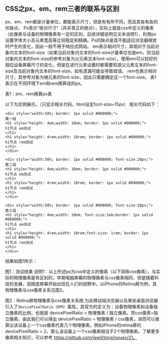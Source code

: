 ## CSS之px、em、rem三者的联系与区别
px、em、rem都是计量单位，都能表示尺寸，但是有有所不同，而且其各有各的优缺点。
Px表示“绝对尺寸”（并非真正的绝对），实际上就是css中定义的像素（此像素与设备的物理像素有一定的区别，后续详细说明见文末说明1），利用px设置字体大小及元素宽高等比较稳定和精确。Px的缺点是其不能适应浏览器缩放时产生的变化，因此一般不用于响应式网站。
em表示相对尺寸，其相对于当前对象内文本的font-size（如果当前对象内文本的font-size计量单位也是em，则当前对象内文本的font-size的参考对象为父元素文本font-size）。使用em可以较好的相应设备屏幕尺寸的变化，但是在进行元素设置时都需要知道父元素文本的font-size及当前对象内文本的font-size，如有遗漏可能会导致错误。
rem也表示相对尺寸，其参考对象为根元素<html>的font-size，因此只需要确定这一个font-size。
表1表示在不同环境下em和rem换算成的px。
 
表1：em、rem换算px表  

以下为实例展示。（只显示相关代码，html设定font-size=15px）
相关代码如下：
```
<div style="width:50%; border: 1px solid #000000;">
第一组
<h1 style="height: 4em;width: 10em; border: 1px solid #000000;">
h1节点 em测试
</h1>
<h1 style="height: 4rem;width: 10rem; border: 1px solid #000000;">
h1节点 rem测试
</h1>
</div>
```


```
<div style="width:50%; border: 1px solid #000000; font-size:20px;">
第二组
<h1 style="height: 4em;width: 10em; border: 1px solid #000000;">
h1节点 em测试
</h1>
<h1 style="height: 4rem;width: 10rem; border: 1px solid #000000;">
h1节点 rem测试
</h1>
</div>
```


```
<div style="width:50%; border: 1px solid #000000; font-size:20px;">
第三组
<h1 style="height: 4em;width: 10em; font-size:1em;border: 1px solid #000000;">
h1节点 em测试
</h1>
<h1 style="height: 4rem;width: 10rem;font-size: 1rem; border: 1px solid #000000;">
h1节点 rem测试
</h1>
</div>
```
结果如图1所示：
 
图1：测试结果
说明1：以上所述px为css中定义的像素（以下简称css像素），与实际的物理像素是有区别的，早期电脑屏幕的物理像素与css像素相同，但是随着科技的发展，高精度屏幕开始出现在人们的视野中。以iPhone的Retina屏为例，其物理像素与css像素关系见图2。
 
图2：Retina屏物理像素与css像素关系图
为此移动端浏览器以及某些桌面浏览器引入了`devicePixelRatio（DPR）`属性，其官方的定义为：设备物理像素和设备独立像素的比例，也就是 devicePixelRatio = 物理像素 / 独立像素。而css像素=独立像素，由此我们可以得出 devicePixelRatio = 物理像素 / css像素，进而可以推算出该设备上一个css像素代表几个物理像素。例如iPhone的retina屏的devicePixelRatio = 2，那么该设备上一个css像素相当于2个物理像素。了解更多像素相关知识，可以参考 https://github.com/jawil/blog/issues/21。


